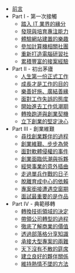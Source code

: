 * [前言](README.md)
* Part I - 第一次接觸
	* [踏入 IT 業界的緣分](01.md)
	* [發現與培育專注能力](02.md)
	* [體驗網站建置的樂趣](03.md)
	* [參加計算機相關社團](04.md)
	* [重新打造電腦研習社](05.md)
	* [累積豐富的接案經驗](06.md)
* Part II - 初出茅廬
	* [人生第一份正式工作](07.md)
	* [成長才是工作的目的](08.md)
	* [樂善好施、廣結善緣](09.md)
	* [面對工作失誤的態度](10.md)
	* [開始進去工作低潮期](11.md)
	* [轉換跑道與創業契機](12.md)
	* [立下創業的堅定決心](13.md)
* Part III - 創業維艱
	* [尋找創業夥伴的過程](14.md)
	* [創業維艱、步步為營](15.md)
	* [面對軟體侵權的事件](16.md)
	* [創業面臨低潮與拆夥](17.md)
	* [經營事業的意外插曲](18.md)
	* [走過單兵作戰的日子](19.md)
	* [脫離育成中心的依賴](20.md)
	* [專案銜接遭遇空窗期](21.md)
	* [面試最重要的是作品](22.md)
* Part IV - 典範移轉
	* [轉換技術領域的決定](23.md)
	* [帶領公司轉型的過程](24.md)
	* [徹底了解商業的價值](25.md)
	* [透過部落格分享知識](26.md)
	* [承接大型專案的兩難](27.md)
	* [天下沒有不散的筵席](28.md)
	* [建立良好的夥伴關係](29.md)
	* [維持熱情不墜的方法](30.md)